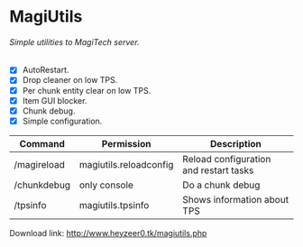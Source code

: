 # MagiUtils
###### Simple utilities to MagiTech server.

- [x] AutoRestart.
- [x] Drop cleaner on low TPS.
- [x] Per chunk entity clear on low TPS.
- [x] Item GUI blocker.
- [x] Chunk debug.
- [x] Simple configuration.

| Command | Permission | Description |
| --- | --- | --- |
| /magireload | magiutils.reloadconfig | Reload configuration and restart tasks |
| /chunkdebug | only console | Do a chunk debug |
| /tpsinfo | magiutils.tpsinfo | Shows information about TPS |

Download link: http://www.heyzeer0.tk/magiutils.php